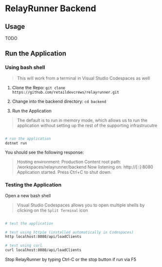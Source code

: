 # RelayRunner Backend

## Usage

TODO

## Run the Application

### Using bash shell

> This will work from a terminal in Visual Studio Codespaces as well

1. Clone the Repo:
      `git clone https://github.com/retaildevcrews/relayrunner.git`

2. Change into the backend directory:
      `cd backend`

3. Run the Application

> The default is to run in memory mode, which allows us to run the application without setting up the rest of the supporting infrastrucutre

```bash

# run the application
dotnet run
```

You should see the following response:
> Hosting environment: Production
Content root path: /workspaces/relayrunner/backend
Now listening on: http://[::]:8080
Application started. Press Ctrl+C to shut down.

### Testing the Application

Open a new bash shell

> Visual Studio Codespaces allows you to open multiple shells by clicking on the `Split Terminal` icon

```bash

# test the application

# test using httpie (installed automatically in Codespaces)
http localhost:8080/api/loadClients

# test using curl
curl localhost:8080/api/loadClients

```

Stop RelayRunner by typing Ctrl-C or the stop button if run via F5